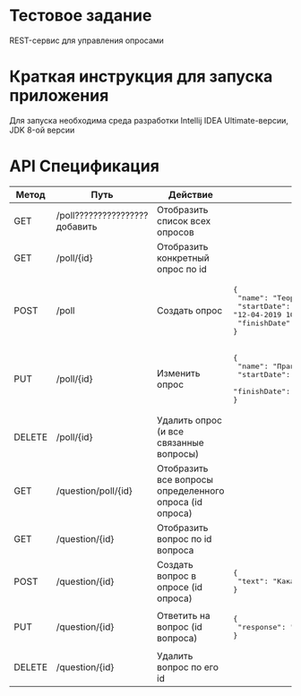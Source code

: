# Тестовое задание
REST-сервис для управления опросами

# Краткая инструкция для запуска приложения
Для запуска необходима среда разработки Intellij IDEA Ultimate-версии, JDK 8-ой версии

# API Спецификация
| Метод | Путь | Действие | JSON-запрос |
| ------------- | ------------- | ------------- | ------------- |
| GET | /poll????????????????добавить | Отобразить список всех опросов |
| GET | /poll/{id} | Отобразить конкретный опрос по id |
| POST | /poll | Создать опрос | <pre>{<br>  "name": "Теоретические знания",<br>  "startDate": "12-04-2019 10:45",<br>  "finishDate": "05-11-2022 17:15"<br>}
| PUT | /poll/{id} | Изменить опрос | <pre>{<br>  "name": "Практические знания",<br>  "startDate": "",<br>  "finishDate": ""<br>}
| DELETE | /poll/{id} | Удалить опрос (и все связанные вопросы) |
| GET | /question/poll/{id} | Отобразить все вопросы определенного опроса (id опроса) |
| GET | /question/{id} | Отобразить вопрос по id вопроса |
| POST | /question/{id} | Создать вопрос в опросе (id опроса) | <pre>{<br>  "text": "Какая сила притяжения на Земле?"<br>}
| PUT | /question/{id} | Ответить на вопрос (id вопроса) | <pre>{<br>  "response": "Сила притяжения равна 9.8 м/с2"<br>}
| DELETE | /question/{id} | Удалить вопрос по его id |

		
